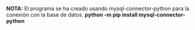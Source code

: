 **NOTA:** El programa se ha creado usando mysql-connector-python para la conexión con la base de datos.
**python -m pip install mysql-connector-python**
